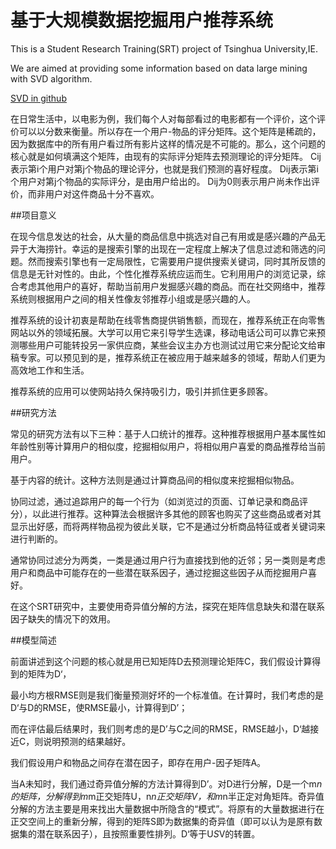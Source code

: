 基于大规模数据挖掘用户推荐系统
========


This is a Student Research Training(SRT) project of Tsinghua University,IE.

We are aimed at providing some information based on data large mining with SVD algorithm.

[SVD in github](https://github.com/clarkwangbc/SVD)

在日常生活中，以电影为例，我们每个人对每部看过的电影都有一个评价，这个评价可以以分数来衡量。所以存在一个用户-物品的评分矩阵。这个矩阵是稀疏的，因为数据库中的所有用户看过所有影片这样的情况是不可能的。那么，这个问题的核心就是如何填满这个矩阵，由现有的实际评分矩阵去预测理论的评分矩阵。
Cij表示第i个用户对第j个物品的理论评分，也就是我们预测的喜好程度。
Dij表示第i个用户对第j个物品的实际评分，是由用户给出的。
Dij为0则表示用户尚未作出评价，而非用户对这件商品十分不喜欢。

##项目意义

在现今信息发达的社会，从大量的商品信息中挑选对自己有用或是感兴趣的产品无异于大海捞针。幸运的是搜索引擎的出现在一定程度上解决了信息过滤和筛选的问题。然而搜索引擎也有一定局限性，它需要用户提供搜索关键词，同时其所反馈的信息是无针对性的。由此，个性化推荐系统应运而生。它利用用户的浏览记录，综合考虑其他用户的喜好，帮助当前用户发掘感兴趣的商品。而在社交网络中，推荐系统则根据用户之间的相关性像友邻推荐小组或是感兴趣的人。

推荐系统的设计初衷是帮助在线零售商提供销售额，而现在，推荐系统正在向零售网站以外的领域拓展。大学可以用它来引导学生选课，移动电话公司可以靠它来预测哪些用户可能转投另一家供应商，某些会议主办方也测试过用它来分配论文给审稿专家。可以预见到的是，推荐系统正在被应用于越来越多的领域，帮助人们更为高效地工作和生活。

推荐系统的应用可以使网站持久保持吸引力，吸引并抓住更多顾客。

##研究方法

常见的研究方法有以下三种：基于人口统计的推荐。这种推荐根据用户基本属性如年龄性别等计算用户的相似度，挖掘相似用户，将相似用户喜爱的商品推荐给当前用户。

基于内容的统计。这种方法则是通过计算商品间的相似度来挖掘相似物品。

协同过滤，通过追踪用户的每一个行为（如浏览过的页面、订单记录和商品评分），以此进行推荐。这种算法会根据许多其他的顾客也购买了这些商品或者对其显示出好感，而将两样物品视为彼此关联，它不是通过分析商品特征或者关键词来进行判断的。

通常协同过滤分为两类，一类是通过用户行为直接找到他的近邻；另一类则是考虑用户和商品中可能存在的一些潜在联系因子，通过挖掘这些因子从而挖掘用户喜好。

在这个SRT研究中，主要使用奇异值分解的方法，探究在矩阵信息缺失和潜在联系因子缺失的情况下的效用。


##模型简述

前面讲述到这个问题的核心就是用已知矩阵D去预测理论矩阵C，我们假设计算得到的矩阵为D‘，

最小均方根RMSE则是我们衡量预测好坏的一个标准值。在计算时，我们考虑的是D‘与D的RMSE，使RMSE最小，计算得到D’；

而在评估最后结果时，我们则考虑的是D’与C之间的RMSE，RMSE越小，D‘越接近C，则说明预测的结果越好。

我们假设用户和物品之间存在潜在因子，即存在用户-因子矩阵A。

当A未知时，我们通过奇异值分解的方法计算得到D’。对D进行分解，D是一个m*n的矩阵，分解得到m*m正交矩阵U，n*n正交矩阵V，和m*n半正定对角矩阵。奇异值分解的方法主要是用来找出大量数据中所隐含的“模式”。将原有的大量数据进行在正交空间上的重新分解，得到的矩阵S即为数据集的奇异值（即可以认为是原有数据集的潜在联系因子），且按照重要性排列。D‘等于U*S*V的转置。


